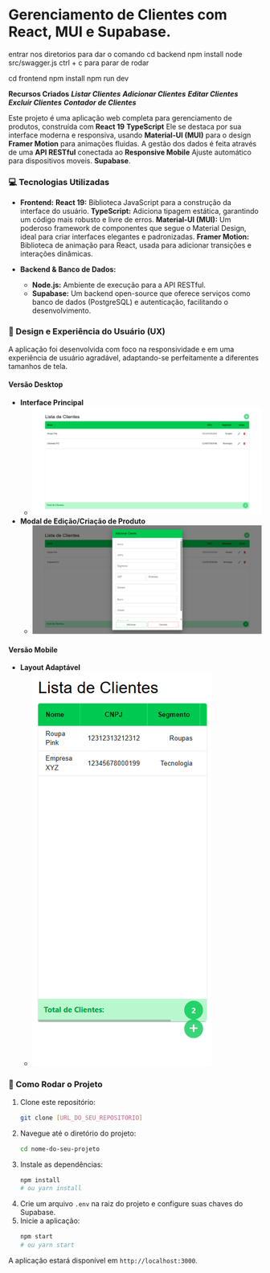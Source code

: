 # Gerenciamento de Clientes com React, MUI e Supabase.
entrar nos diretorios para dar o comando
cd backend
npm install
node src/swagger.js
ctrl + c para parar de rodar 

cd frontend
npm install
npm run dev

**Recursos Criados**
***Listar Clientes***
***Adicionar Clientes***
***Editar Clientes***
***Excluir Clientes***
***Contador de Clientes***

Este projeto é uma aplicação web completa para gerenciamento de produtos, construída com 
**React 19**
**TypeScript** Ele se destaca por sua interface moderna e responsiva, usando 
**Material-UI (MUI)** para o design 
**Framer Motion** para animações fluidas. A gestão dos dados é feita através de uma 
**API RESTful** conectada ao 
**Responsive Mobile** Ajuste automático para dispositivos moveis.
**Supabase**.

### 💻 Tecnologias Utilizadas

* **Frontend:**
    **React 19:** Biblioteca JavaScript para a construção da interface do usuário.
    **TypeScript:** Adiciona tipagem estática, garantindo um código mais robusto e livre de erros.
    **Material-UI (MUI):** Um poderoso framework de componentes que segue o Material Design, ideal para criar interfaces elegantes e padronizadas.
    **Framer Motion:** Biblioteca de animação para React, usada para adicionar transições e interações dinâmicas.

* **Backend & Banco de Dados:**
    * **Node.js:** Ambiente de execução para a API RESTful.
    * **Supabase:** Um backend open-source que oferece serviços como banco de dados (PostgreSQL) e autenticação, facilitando o desenvolvimento.

### 🎨 Design e Experiência do Usuário (UX)

A aplicação foi desenvolvida com foco na responsividade e em uma experiência de usuário agradável, adaptando-se perfeitamente a diferentes tamanhos de tela.

#### Versão Desktop

* **Interface Principal**
    * ![Tela inicial da versão desktop](./screens/tela-inicial.png)
* **Modal de Edição/Criação de Produto**
    * ![Modal para adicionar ou editar produtos](./screens/tela-inicial-modal.png)

#### Versão Mobile

* **Layout Adaptável**
    * ![Versão mobile da aplicação](./screens/mobile.png)

### 🚀 Como Rodar o Projeto

1.  Clone este repositório:
    ```sh
    git clone [URL_DO_SEU_REPOSITORIO]
    ```
2.  Navegue até o diretório do projeto:
    ```sh
    cd nome-do-seu-projeto
    ```
3.  Instale as dependências:
    ```sh
    npm install
    # ou yarn install
    ```
4.  Crie um arquivo `.env` na raiz do projeto e configure suas chaves do Supabase.
5.  Inicie a aplicação:
    ```sh
    npm start
    # ou yarn start
    ```
A aplicação estará disponível em `http://localhost:3000`.